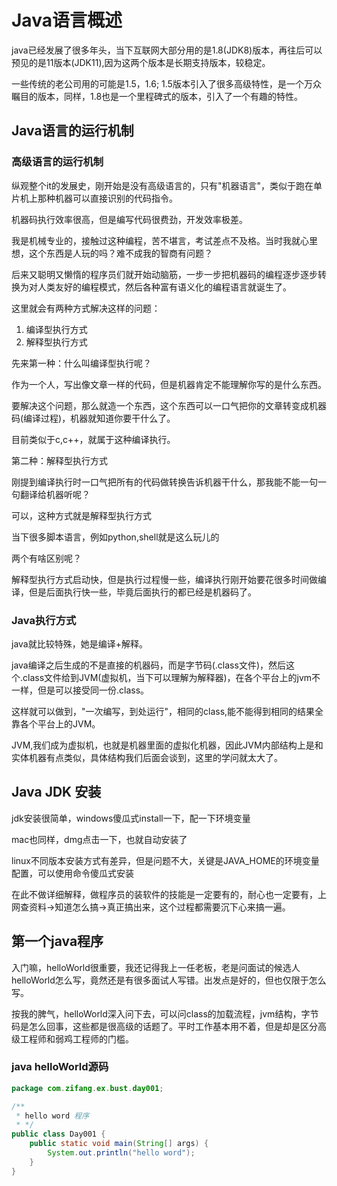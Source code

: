 # Java语言概述

java已经发展了很多年头，当下互联网大部分用的是1.8(JDK8)版本，再往后可以预见的是11版本(JDK11),因为这两个版本是长期支持版本，较稳定。

一些传统的老公司用的可能是1.5，1.6; 1.5版本引入了很多高级特性，是一个万众瞩目的版本，同样，1.8也是一个里程碑式的版本，引入了一个有趣的特性。

## Java语言的运行机制

### 高级语言的运行机制

纵观整个it的发展史，刚开始是没有高级语言的，只有"机器语言"，类似于跑在单片机上那种机器可以直接识别的代码指令。

机器码执行效率很高，但是编写代码很费劲，开发效率极差。

我是机械专业的，接触过这种编程，苦不堪言，考试差点不及格。当时我就心里想，这个东西是人玩的吗？难不成我的智商有问题？

后来又聪明又懒惰的程序员们就开始动脑筋，一步一步把机器码的编程逐步逐步转换为对人类友好的编程模式，然后各种富有语义化的编程语言就诞生了。

这里就会有两种方式解决这样的问题：

1. 编译型执行方式
2. 解释型执行方式

先来第一种：什么叫编译型执行呢？

作为一个人，写出像文章一样的代码，但是机器肯定不能理解你写的是什么东西。

要解决这个问题，那么就造一个东西，这个东西可以一口气把你的文章转变成机器码(编译过程)，机器就知道你要干什么了。

目前类似于c,c++，就属于这种编译执行。

第二种：解释型执行方式

刚提到编译执行时一口气把所有的代码做转换告诉机器干什么，那我能不能一句一句翻译给机器听呢？

可以，这种方式就是解释型执行方式

当下很多脚本语言，例如python,shell就是这么玩儿的

两个有啥区别呢？

解释型执行方式启动快，但是执行过程慢一些，编译执行刚开始要花很多时间做编译，但是后面执行快一些，毕竟后面执行的都已经是机器码了。

### Java执行方式

java就比较特殊，她是编译+解释。

java编译之后生成的不是直接的机器码，而是字节码(.class文件)，然后这个.class文件给到JVM(虚拟机，当下可以理解为解释器)，在各个平台上的jvm不一样，但是可以接受同一份.class。

这样就可以做到，"一次编写，到处运行"，相同的class,能不能得到相同的结果全靠各个平台上的JVM。

JVM,我们成为虚拟机，也就是机器里面的虚拟化机器，因此JVM内部结构上是和实体机器有点类似，具体结构我们后面会谈到，这里的学问就太大了。

## Java JDK 安装

jdk安装很简单，windows傻瓜式install一下，配一下环境变量

mac也同样，dmg点击一下，也就自动安装了

linux不同版本安装方式有差异，但是问题不大，关键是JAVA_HOME的环境变量配置，可以使用命令傻瓜式安装

在此不做详细解释，做程序员的装软件的技能是一定要有的，耐心也一定要有，上网查资料->知道怎么搞->真正搞出来，这个过程都需要沉下心来搞一遍。

## 第一个java程序

入门嘛，helloWorld很重要，我还记得我上一任老板，老是问面试的候选人helloWorld怎么写，竟然还是有很多面试人写错。出发点是好的，但也仅限于怎么写。

按我的脾气，helloWorld深入问下去，可以问class的加载流程，jvm结构，字节码是怎么回事，这些都是很高级的话题了。平时工作基本用不着，但是却是区分高级工程师和弱鸡工程师的门槛。

### java helloWorld源码

```java
package com.zifang.ex.bust.day001;

/**
 * hello word 程序
 * */
public class Day001 {
    public static void main(String[] args) {
        System.out.println("hello word");
    }
}
```